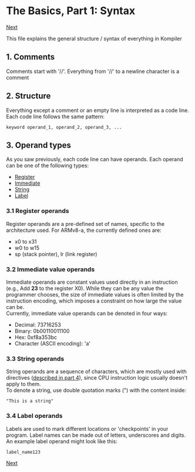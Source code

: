 # The Basics, Part 1: Syntax
[Next](/docs/basics/02_instructions.md)

This file explains the general structure / syntax of everything in Kompiler

## 1. Comments
Comments start with '//'. Everything from '//' to a newline character is a comment

## 2. Structure
Everything except a comment or an empty line is interpreted as a code line.<br>
Each code line follows the same pattern:
```
keyword operand_1, operand_2, operand_3, ...
```

## 3. Operand types

As you saw previously, each code line can have operands. Each operand can be one of the following types:
 - [Register](#31-register-operands)
 - [Immediate](#32-immediate-value-operands)
 - [String](#33-string-operands)
 - [Label](#34-label-operands)
 
### 3.1 Register operands

Register operands are a pre-defined set of names, specific to the architecture used. For ARMv8-a, the currently defined ones are:
 - x0 to x31
 - w0 to w15
 - sp (stack pointer), lr (link register)
 
### 3.2 Immediate value operands
 
Immediate operands are constant values used directly in an instruction (e.g., Add **23** to the register X0). While they can be any value the programmer chooses, the size of immediate values is often limited by the instruction encoding, which imposes a constraint on how large the value can be.<br>
Currently, immediate value operands can be denoted in four ways:
 - Decimal: 73716253
 - Binary: 0b00110011100
 - Hex: 0xf8a353bc
 - Character (ASCII encoding): 'a'
 
### 3.3 String operands

String operands are a sequence of characters, which are mostly used with directives ([described in part 4](/docs/basics/04_directives.md)), since CPU instruction logic usually doesn't apply to them.<br>
To denote a string, use double quotation marks (") with the content inside:
```
"This is a string"
```

### 3.4 Label operands

Labels are used to mark different locations or 'checkpoints' in your program. Label names can be made out of letters, underscores and digits.<br>
An example label operand might look like this:
```
label_name123
```

[Next](/docs/basics/02_instructions.md)